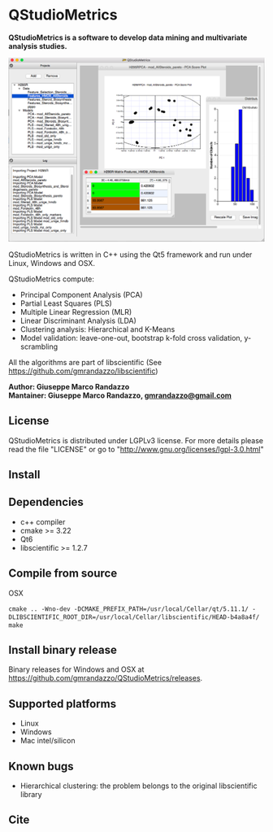 QStudioMetrics
==============

**QStudioMetrics is a software to develop data mining and multivariate analysis studies.**

![ScreenShot](https://github.com/gmrandazzo/QStudioMetrics/blob/master/vars/qsmgui.png)

QStudioMetrics is written in C++ using the Qt5 framework and run under Linux, Windows and OSX.

QStudioMetrics compute:
  - Principal Component Analysis (PCA)
  - Partial Least Squares (PLS)
  - Multiple Linear Regression (MLR)
  - Linear Discriminant Analysis (LDA)
  - Clustering analysis: Hierarchical and K-Means
  - Model validation: leave-one-out, bootstrap k-fold cross validation, y-scrambling


All the algorithms are part of libscientific (See https://github.com/gmrandazzo/libscientific)

**Author: Giuseppe Marco Randazzo <br/>
Mantainer: Giuseppe Marco Randazzo, gmrandazzo@gmail.com <br/>**

License
-------

QStudioMetrics is distributed under LGPLv3 license.
For more details please read the file "LICENSE" or go to "http://www.gnu.org/licenses/lgpl-3.0.html"

Install
-------

## Dependencies
- c++ compiler
- cmake >= 3.22
- Qt6
- libscientific >= 1.2.7

## Compile from source

OSX
```
cmake .. -Wno-dev -DCMAKE_PREFIX_PATH=/usr/local/Cellar/qt/5.11.1/ -DLIBSCIENTIFIC_ROOT_DIR=/usr/local/Cellar/libscientific/HEAD-b4a8a4f/
make
```


## Install binary release

Binary releases for Windows and OSX at <https://github.com/gmrandazzo/QStudioMetrics/releases>.


## Supported platforms
- Linux
- Windows
- Mac intel/silicon

## Known bugs

- Hierarchical clustering: the problem belongs to the original libscientific library

## Cite



